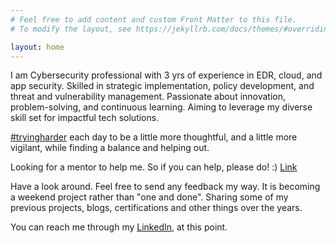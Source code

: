 ```yaml
---
# Feel free to add content and custom Front Matter to this file.
# To modify the layout, see https://jekyllrb.com/docs/themes/#overriding-theme-defaults

layout: home
---
```



I am Cybersecurity professional with 3 yrs of experience in EDR, cloud, and app security. Skilled in strategic implementation, policy development, and threat and vulnerability management. Passionate about innovation, problem-solving, and continuous learning. Aiming to leverage my diverse skill set for impactful tech solutions. 

[#tryingharder](/education/certificates/2023/02/17/offsec-osda.html) each day to be a little more thoughtful, and a little more vigilant, while finding a balance and helping out. 

Looking for a mentor to help me. So if you can help, please do! :) [Link](/personal/blog/2023/11/12/looking-for-mentor.html)

Have a look around. Feel free to send any feedback my way. It is becoming a weekend project rather than "one and done". Sharing some of my previous projects, blogs, certifications and other things over the years.  

You can reach me through my [LinkedIn](https://www.linkedin.com/in/jubeen-shah/), at this point.
